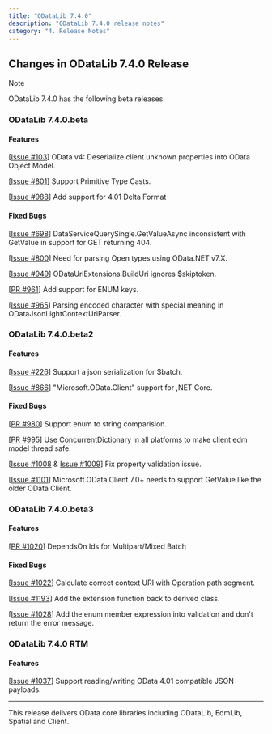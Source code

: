 ```yaml
---
title: "ODataLib 7.4.0"
description: "ODataLib 7.4.0 release notes"
category: "4. Release Notes"
---
```


## Changes in ODataLib 7.4.0 Release ##

> [!NOTE]
> ODataLib 7.4.0 has the following beta releases:

### ODataLib 7.4.0.beta

#### Features ##

[[Issue #103](https://github.com/OData/odata.net/issues/103)] OData v4: Deserialize client unknown properties into OData Object Model.

[[Issue #801](https://github.com/OData/odata.net/issues/801)] Support Primitive Type Casts.

[[Issue #988](https://github.com/OData/odata.net/issues/988)] Add support for 4.01 Delta Format

#### Fixed Bugs ##

[[Issue #698](https://github.com/OData/odata.net/issues/698)] DataServiceQuerySingle<T>.GetValueAsync inconsistent with GetValue in support for GET returning 404.

[[Issue #800](https://github.com/OData/odata.net/issues/800)] Need for parsing Open types using OData.NET v7.X.

[[Issue #949](https://github.com/OData/odata.net/issues/949)] ODataUriExtensions.BuildUri ignores $skiptoken.

[[PR #961](https://github.com/OData/odata.net/pull/961)] Add support for ENUM keys.

[[Issue #965](https://github.com/OData/odata.net/issues/965)] Parsing encoded character with special meaning in ODataJsonLightContextUriParser.


### ODataLib 7.4.0.beta2

#### Features ##

[[Issue #226](https://github.com/OData/odata.net/issues/226)] Support a json serialization for $batch.

[[Issue #866](https://github.com/OData/odata.net/issues/866)] "Microsoft.OData.Client" support for ,NET Core.

#### Fixed Bugs ##

[[PR #980](https://github.com/OData/odata.net/pull/980)] Support enum to string comparision.

[[PR #995](https://github.com/OData/odata.net/pull/995)] Use ConcurrentDictionary in all platforms to make client edm model thread safe.

[[Issue #1008](https://github.com/OData/odata.net/issues/1008) & [Issue #1009](https://github.com/OData/odata.net/issues/1009)] Fix property validation issue.

[[Issue #1101](https://github.com/OData/odata.net/pull/1011)] Microsoft.OData.Client 7.0+ needs to support GetValue like the older OData Client.


### ODataLib 7.4.0.beta3

#### Features ##

[[PR #1020](https://github.com/OData/odata.net/pull/1020)] DependsOn Ids for Multipart/Mixed Batch

#### Fixed Bugs ##

[[Issue #1022](https://github.com/OData/odata.net/issues/1022)] Calculate correct context URI with Operation path segment.

[[Issue #1193](https://github.com/OData/WebApi/issues/1193)] Add the extension function back to derived class.

[[Issue #1028](https://github.com/OData/odata.net/issues/1028)] Add the enum member expression into validation and don't return the error message.


### ODataLib 7.4.0 RTM

#### Features ##

[[Issue #1037](https://github.com/OData/odata.net/issues/1037)] Support reading/writing OData 4.01 compatible JSON payloads.

---

This release delivers OData core libraries including ODataLib, EdmLib, Spatial and Client.

